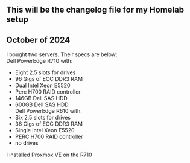 ## This will be the changelog file for my Homelab setup

## October of 2024

  I bought two servers. Their specs are below: </br>
Dell PowerEdge R710 with:
  - Eight 2.5 slots for drives
  - 96 Gigs of ECC DDR3 RAM
  - Dual Intel Xeon E5520
  - Perc H700 RAID controller
  - 146GB Dell SAS HDD
  - 600GB Dell SAS HDD </br>
Dell PowerEdge R610 with:
  - Six 2.5 slots for drives
  - 36 Gigs of ECC DDR3 RAM
  - Single Intel Xeon E5520
  - PERC H700 RAID controller
  - no drives


I installed Proxmox VE on the R710